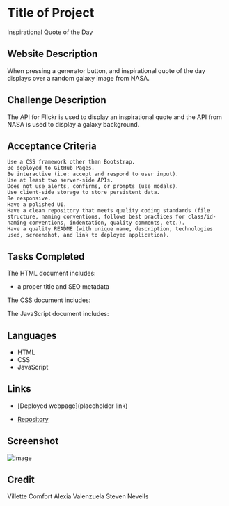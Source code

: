 # Title of Project
Inspirational Quote of the Day

## Website Description
When pressing a generator button, and inspirational quote of the day displays over a random galaxy image from NASA.

## Challenge Description
The API for Flickr is used to display an inspirational quote and the API from NASA is used to display a galaxy background.

## Acceptance Criteria

```
Use a CSS framework other than Bootstrap.
Be deployed to GitHub Pages.
Be interactive (i.e: accept and respond to user input).
Use at least two server-side APIs.
Does not use alerts, confirms, or prompts (use modals).
Use client-side storage to store persistent data.
Be responsive.
Have a polished UI.
Have a clean repository that meets quality coding standards (file structure, naming conventions, follows best practices for class/id-naming conventions, indentation, quality comments, etc.).
Have a quality README (with unique name, description, technologies used, screenshot, and link to deployed application).

```

## Tasks Completed
The HTML document includes:
* a proper title and SEO metadata

The CSS document includes:

The JavaScript document includes:

## Languages
- HTML
- CSS
- JavaScript

## Links
* [Deployed webpage](placeholder link)

* [Repository](https://github.com/stevennevells/Super-Duper-Project)

## Screenshot
![image](./assets/images/readme-screenshot.png)

## Credit
Villette Comfort
Alexia Valenzuela
Steven Nevells